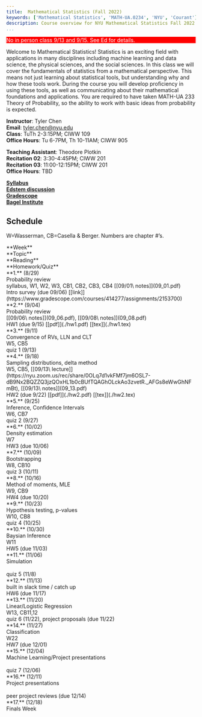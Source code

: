 ```yaml
---
title:  Mathematical Statistics (Fall 2022)
keywords: ['Mathematical Statistics', 'MATH-UA.0234', 'NYU', 'Courant']
description: Course overview for NYU Mathematical Statistics Fall 2022
...
```


<p style="background:red; color:white">No in person class 9/13 and 9/15. See Ed for details.</p>

Welcome to Mathematical Statistics! 
Statistics is an exciting field with applications in many disciplines including machine learning and data science, the physical sciences, and the social sciences. 
In this class we will cover the fundamentals of statistics from a mathematical perspective.
This means not just learning about statistical tools, but understanding why and how these tools work. 
During the course you will develop proficiency in using these tools, as well as communicating about their mathematical foundations and applications.
You are required to have taken MATH-UA 233 Theory of Probability, so the ability to work with basic ideas from probability is expected.


**Instructor**: Tyler Chen  
**Email**: tyler.chen@nyu.edu  
**Class**: TuTh 2-3:15PM; CIWW 109  
**Office Hours**: Tu 6-7PM, Th 10-11AM; CIWW 905  


**Teaching Assistant**: Theodore Plotkin  
**Recitation 02**: 3:30-4:45PM; CIWW 201  
**Recitation 03**: 11:00-12:15PM; CIWW 201  
**Office Hours**: TBD


[**Syllabus**](./syllabus.html)  
[**Edstem discussion**](https://edstem.org/us/courses/24656/discussion/)  
[**Gradescope**](https://www.gradescope.com/courses/414277)  
[**Bagel Institute**](https://bagel.institute)

## Schedule


W=Wasserman, CB=Casella & Berger. Numbers are chapter #’s.

<div class="schedule-container">

<div class="week weektitle">
<div class="label">**Week**</div>
<div class="topic">**Topic**</div>
<div class="reading">**Reading**</div>
<div class="hw">**Homework/Quiz**</div>
</div>


<div class="week">
<div class="label">**1.** (8/29)</div>
<div class="topic">Probability review</div>
<div class="reading">syllabus, W1, W2, W3, CB1, CB2, CB3, CB4 [[09/01\ notes]](09_01.pdf)</div>
<div class="hw">Intro survey (due 09/06) [[link]](https://www.gradescope.com/courses/414277/assignments/2153700)</div>
</div>


<div class="week">
<div class="label">**2.** (9/04)</div>
<div class="topic">Probability review</div>
<div class="reading">[[09/06\ notes]](09_06.pdf), [[09/08\ notes]](09_08.pdf)</div>
<div class="hw">HW1 (due 9/15) [[pdf]](./hw1.pdf) [[tex]](./hw1.tex)</div>
</div>


<div class="week current">
<div class="label">**3.** (9/11)</div>
<div class="topic">Convergence of RVs, LLN and CLT</div>
<div class="reading">W5, CB5</div>
<div class="hw">quiz 1 (9/13)</div>
</div>


<div class="week">
<div class="label">**4.** (9/18)</div>
<div class="topic">Sampling distributions, delta method</div>
<div class="reading">W5, CB5, [[09/13\ lecture]](https://nyu.zoom.us/rec/share/0OLq7d1vkFMf7jm6OSL7-dB9Nx2BQZZQ3jzQOxHL1b0cBUfTQAGhOLckAo3zvetR._AFGs8eWwGhNFmBt), [[09/13\ notes]](09_13.pdf) </div>
<div class="hw">HW2 (due 9/22) [[pdf]](./hw2.pdf) [[tex]](./hw2.tex)</div>
</div>


<div class="week">
<div class="label">**5.** (9/25)</div>
<div class="topic">Inference, Confidence Intervals</div>
<div class="reading">W6, CB7</div>
<div class="hw">quiz 2 (9/27)</div>
</div>


<div class="week">
<div class="label">**6.** (10/02)</div>
<div class="topic">Density estimation</div>
<div class="reading">W7</div>
<div class="hw">HW3 (due 10/06)</div>
</div>


<div class="week">
<div class="label">**7.** (10/09)</div>
<div class="topic">Bootstrapping</div>
<div class="reading">W8, CB10</div>
<div class="hw">quiz 3 (10/11)</div>
</div>


<div class="week">
<div class="label">**8.** (10/16)</div>
<div class="topic">Method of moments, MLE</div>
<div class="reading">W9, CB9</div>
<div class="hw">HW4 (due 10/20)</div>
</div>


<div class="week">
<div class="label">**9.** (10/23)</div>
<div class="topic">Hypothesis testing, p-values</div>
<div class="reading">W10, CB8</div>
<div class="hw">quiz 4 (10/25)</div>
</div>


<div class="week">
<div class="label">**10.** (10/30)</div>
<div class="topic">Baysian Inference</div>
<div class="reading">W11</div>

<div class="hw">HW5 (due 11/03)</div>
</div>


<div class="week">
<div class="label">**11.** (11/06)</div>
<div class="topic">Simulation</div>
<div class="reading">&nbsp;</div>
<div class="hw">quiz 5 (11/8)</div>
</div>


<div class="week">
<div class="label">**12.** (11/13)</div>
<div class="topic">built in slack time / catch up</div>
<div class="reading"></div>
<div class="hw">HW6 (due 11/17)</div>
</div>


<div class="week">
<div class="label">**13.** (11/20)</div>
<div class="topic">Linear/Logistic Regression</div>
<div class="reading">W13, CB11,12</div>
<div class="hw">quiz 6 (11/22), project proposals (due 11/22)</div>
</div>


<div class="week">
<div class="label">**14.** (11/27)</div>
<div class="topic">Classification</div>
<div class="reading">W22</div>
<div class="hw">HW7 (due 12/01)</div>
</div>


<div class="week">
<div class="label">**15.** (12/04)</div>
<div class="topic">Machine Learning/Project presentations</div>
<div class="reading">&nbsp;</div>
<div class="hw">quiz 7 (12/06)</div>
</div>


<div class="week">
<div class="label">**16.** (12/11)</div>
<div class="topic">Project presentations</div>
<div class="reading">&nbsp;</div>
<div class="hw">peer project reviews (due 12/14)</div>
</div>


<div class="week">
<div class="label">**17.** (12/18)</div>
<div class="topic">Finals Week</div>
<div class="reading"></div>
<div class="hw"></div>
</div>

</div>
  

